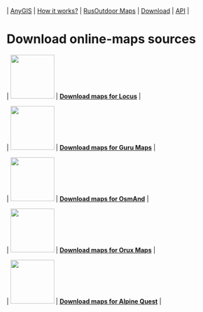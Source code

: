 | [AnyGIS][01] | [How it works?][02] | [RusOutdoor Maps][03] | [Download][04] | [API][05] |


[01]: https://nnngrach.github.io/AnyGIS_maps/index_en
[02]: https://nnngrach.github.io/AnyGIS_maps/Web/Html/Description_en
[03]: https://nnngrach.github.io/AnyGIS_maps/Web/Html/RusOutdoor_en
[04]: https://nnngrach.github.io/AnyGIS_maps/Web/Html/DownloadPage_en
[05]: https://nnngrach.github.io/AnyGIS_maps/Web/Html/Api_en



# Download online-maps sources


| <img src="https://nnngrach.github.io/AnyGIS_maps/Web/Img/icon_locus.png" width="100"/> | **[Download maps for Locus][11]** |

| <img src="https://nnngrach.github.io/AnyGIS_maps/Web/Img/icon_guru.png" width="100"/> | **[Download maps for Guru Maps][12]** |

| <img src="https://nnngrach.github.io/AnyGIS_maps/Web/Img/icon_osmand.png" width="100"/> | **[Download maps for OsmAnd][14]** |

| <img src="https://nnngrach.github.io/AnyGIS_maps/Web/Img/icon_orux.png" width="100"/> | **[Download maps for Orux Maps][13]** |

| <img src="https://nnngrach.github.io/AnyGIS_maps/Web/Img/icon_alpine.png" width="100"/> | **[Download maps for Alpine Quest][15]** |





[11]: https://nnngrach.github.io/AnyGIS_maps/Web/Html/Locus_en
[12]: https://nnngrach.github.io/AnyGIS_maps/Web/Html/Galileo_en
[13]: https://nnngrach.github.io/AnyGIS_maps/Web/Html/Orux_en
[14]: https://nnngrach.github.io/AnyGIS_maps/Web/Html/Osmand_en
[15]: https://nnngrach.github.io/AnyGIS_maps/Web/Html/Alpine_en



